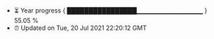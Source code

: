 - ⏳ Year progress { ████████████████▁▁▁▁▁▁▁▁▁▁▁▁▁▁ } 55.05 %
- ⏰ Updated on Tue, 20 Jul 2021 22:20:12 GMT

